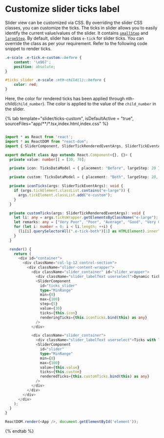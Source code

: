 # Customize slider ticks label

Slider view can be customized via CSS. By overriding the slider CSS classes, you can customize the ticks. The ticks in slider allows you to easily identify the current value/values of the slider. It contains [`smallStep`](https://ej2.syncfusion.com/documentation/slider/api-ticksData.html?lang=typescript#smallstep) and [`largeStep`](https://ej2.syncfusion.com/documentation/slider/api-ticksData.html?lang=typescript#largestep). By default, slider has class `e-tick` for slider ticks. You can override the class as per your requirement. Refer to the following code snippet to render ticks.

```css
.e-scale .e-tick.e-custom::before {
    content: '\e967';
    position: absolute;
}
```

```css
#ticks_slider .e-scale :nth-child(1)::before {
    color: red;
}
```

Here, the color for rendered ticks has been applied through nth-child(`child_number`). The color is applied to the value of the `child_number` in the slider.

{% tab template="slider/ticks-custom", isDefaultActive = "true", sourceFiles="app/**/*.tsx,index.html,index.css" %}

```typescript

import * as React from 'react';
import * as ReactDOM from "react-dom";
import { SliderComponent, SliderTickRenderedEventArgs, SliderTickEventArgs } from '@syncfusion/ej2-react-inputs';

export default class App extends React.Component<{}, {}> {
  private value: number[] = [30, 70];

  private icon: TicksDataModel = { placement: "Before", largeStep: 20 };

  private custom: TicksDataModel = { placement: "Both", largeStep: 20, smallStep: 5 };

  private iconTicks(args: SliderTickEventArgs): void {
    if (args.tickElement.classList.contains("e-large")) {
      args.tickElement.classList.add("e-custom");
    }
  }

  private customTicks(args: SliderTickRenderedEventArgs): void {
    let li: any = args.ticksWrapper.getElementsByClassName("e-large");
    let remarks: any = ["Very Poor", "Poor", "Average", "Good", "Very Good", "Excellent"];
    for (let i: number = 0; i < li.length; ++i) {
      (li[i].querySelectorAll(".e-tick-both")[1] as HTMLElement).innerText = remarks[i];
    }
  }

  render() {
    return (
      <div id="container">
        <div className="col-lg-12 control-section">
          <div className="slider-content-wrapper">
            <div className="slider_container" id="slider_wrapper">
              <div className="slider_labelText userselect">Dynamic ticks color</div>
              <SliderComponent
                id="ticks_slider"
                type="MinRange"
                min={0}
                max={100}
                step={5}
                value={30}
                ticks={this.icon}
                renderingTicks={this.iconTicks.bind(this) as any}
              />
            </div>

            <div className="slider_container">
              <div className="slider_labelText userselect">Ticks with legends</div>
              <SliderComponent
                id="slider"
                type="MinRange"
                min={0}
                max={100}
                value={this.value}
                ticks={this.custom}
                renderedTicks={this.customTicks.bind(this) as any}
              />
            </div>
          </div>
        </div>
      </div>
    );
  }
}

ReactDOM.render(<App />, document.getElementById('element'));
```

{% endtab %}
